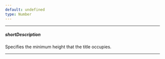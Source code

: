 ```yaml
---
default: undefined
type: Number
---
```

---
##### shortDescription
Specifies the minimum height that the title occupies.

---
